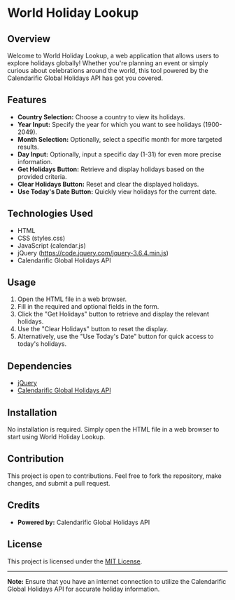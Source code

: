 # World Holiday Lookup

## Overview

Welcome to World Holiday Lookup, a web application that allows users to explore holidays globally! Whether you're planning an event or simply curious about celebrations around the world, this tool powered by the Calendarific Global Holidays API has got you covered.

## Features

- **Country Selection:** Choose a country to view its holidays.
- **Year Input:** Specify the year for which you want to see holidays (1900-2049).
- **Month Selection:** Optionally, select a specific month for more targeted results.
- **Day Input:** Optionally, input a specific day (1-31) for even more precise information.
- **Get Holidays Button:** Retrieve and display holidays based on the provided criteria.
- **Clear Holidays Button:** Reset and clear the displayed holidays.
- **Use Today's Date Button:** Quickly view holidays for the current date.

## Technologies Used

- HTML
- CSS (styles.css)
- JavaScript (calendar.js)
- jQuery (https://code.jquery.com/jquery-3.6.4.min.js)
- Calendarific Global Holidays API

## Usage

1. Open the HTML file in a web browser.
2. Fill in the required and optional fields in the form.
3. Click the "Get Holidays" button to retrieve and display the relevant holidays.
4. Use the "Clear Holidays" button to reset the display.
5. Alternatively, use the "Use Today's Date" button for quick access to today's holidays.

## Dependencies

- [jQuery](https://code.jquery.com/jquery-3.6.4.min.js)
- [Calendarific Global Holidays API](https://www.calendarific.com/)

## Installation

No installation is required. Simply open the HTML file in a web browser to start using World Holiday Lookup.

## Contribution

This project is open to contributions. Feel free to fork the repository, make changes, and submit a pull request.

## Credits

- **Powered by:** Calendarific Global Holidays API

## License

This project is licensed under the [MIT License](LICENSE).

---

**Note:** Ensure that you have an internet connection to utilize the Calendarific Global Holidays API for accurate holiday information.
